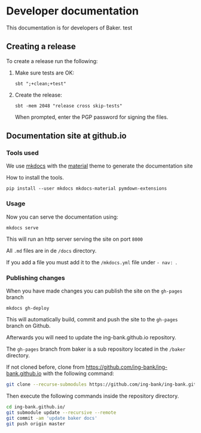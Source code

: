 # Developer documentation

This documentation is for developers of Baker. test

## Creating a release

To create a release run the following:

1. Make sure tests are OK:

    `sbt ";+clean;+test"`

2. Create the release:

    `sbt -mem 2048 "release cross skip-tests"`

    When prompted, enter the PGP password for signing the files.

## Documentation site at github.io

### Tools used

We use [mkdocs](https://github.com/mkdocs/mkdocs) with the [material](https://github.com/squidfunk/mkdocs-material) theme to generate the documentation site 

How to install the tools.

```
pip install --user mkdocs mkdocs-material pymdown-extensions
```

### Usage

Now you can serve the documentation using:

```
mkdocs serve
```

This will run an http server serving the site on port `8000`

All `.md` files are in de `/docs` directory.

If you add a file you must add it to the `/mkdocs.yml` file under `- nav: `.

### Publishing changes

When you have made changes you can publish the site on the `gh-pages` branch

```
mkdocs gh-deploy
```

This will automatically build, commit and push the site to the `gh-pages` branch on Github.

Afterwards you will need to update the ing-bank.github.io repository.

The `gh-pages` branch from baker is a sub repository located in the `/baker` directory.

If not cloned before, clone from https://github.com/ing-bank/ing-bank.github.io with the following command:
``` bash
git clone --recurse-submodules https://github.com/ing-bank/ing-bank.github.io.git
```

Then execute the following commands inside the repository directory.

``` bash
cd ing-bank.github.io/
git submodule update --recursive --remote
git commit -am 'update baker docs'
git push origin master
```
